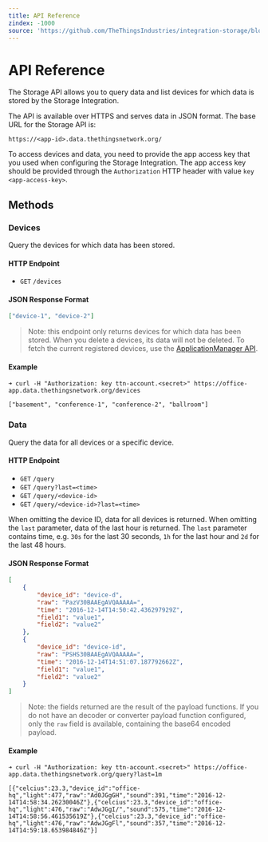 ```yaml
---
title: API Reference
zindex: -1000
source: 'https://github.com/TheThingsIndustries/integration-storage/blob/master/api/README.md'
---
```


# API Reference

The Storage API allows you to query data and list devices for which data is stored by the Storage Integration.

The API is available over HTTPS and serves data in JSON format. The base URL for the Storage API is:

```
https://<app-id>.data.thethingsnetwork.org/
```

To access devices and data, you need to provide the app access key that you used when configuring the Storage Integration. The app access key should be provided through the `Authorization` HTTP header with value `key <app-access-key>`. 

## Methods

### Devices

Query the devices for which data has been stored.

#### HTTP Endpoint

- `GET` `/devices`

#### JSON Response Format

```json
["device-1", "device-2"]
```

>Note: this endpoint only returns devices for which data has been stored. When you delete a devices, its data will not be deleted. To fetch the current registered devices, use the [ApplicationManager API](https://github.com/TheThingsNetwork/ttn/blob/master/api/handler/ApplicationManager.md). 

#### Example

```
➜ curl -H "Authorization: key ttn-account.<secret>" https://office-app.data.thethingsnetwork.org/devices

["basement", "conference-1", "conference-2", "ballroom"]
```

### Data

Query the data for all devices or a specific device.

#### HTTP Endpoint

- `GET` `/query`
- `GET` `/query?last=<time>`
- `GET` `/query/<device-id>`
- `GET` `/query/<device-id>?last=<time>`

When omitting the device ID, data for all devices is returned. When omitting the `last` parameter, data of the last hour is returned. The `last` parameter contains time, e.g. `30s` for the last 30 seconds, `1h` for the last hour and `2d` for the last 48 hours.

#### JSON Response Format

```json
[
    {
        "device_id": "device-d",
        "raw": "PazV30BAAEgAVQAAAAA=",
        "time": "2016-12-14T14:50:42.436297929Z",
        "field1": "value1",
        "field2": "value2"
    },
    {
        "device_id": "device-id",
        "raw": "PSHS30BAAEgAVQAAAAA=",
        "time": "2016-12-14T14:51:07.187792662Z",
        "field1": "value1",
        "field2": "value2"
    }
]
```

>Note: the fields returned are the result of the payload functions. If you do not have an decoder or converter payload function configured, only the `raw` field is available, containing the base64 encoded payload.

#### Example

```
➜ curl -H "Authorization: key ttn-account.<secret>" https://office-app.data.thethingsnetwork.org/query?last=1m

[{"celcius":23.3,"device_id":"office-hq","light":477,"raw":"Ad0JGgGH","sound":391,"time":"2016-12-14T14:58:34.26230046Z"},{"celcius":23.3,"device_id":"office-hq","light":476,"raw":"AdwJGgI/","sound":575,"time":"2016-12-14T14:58:56.461535619Z"},{"celcius":23.3,"device_id":"office-hq","light":476,"raw":"AdwJGgFl","sound":357,"time":"2016-12-14T14:59:18.653984846Z"}]
```
